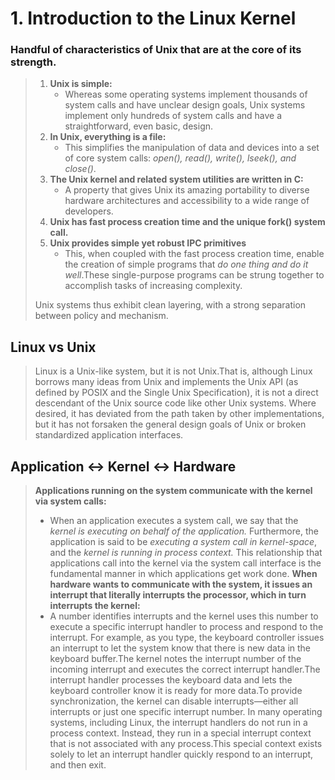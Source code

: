 # 1. Introduction to the Linux Kernel

### Handful of characteristics of Unix that are at the core of its strength.
> 1. **Unix is simple:**
>     * Whereas some operating systems implement thousands of system calls and have 
> unclear design goals, Unix systems implement only hundreds of system calls and 
> have a straightforward, even basic, design. 
> 2. **In Unix, everything is a file:**
>     * This simplifies the manipulation of data and devices into a set of core 
>     system calls: _open(), read(), write(), lseek(), and close()_.
> 3. **The Unix kernel and related system utilities are written in C:**
>     * A property that gives Unix its amazing portability to diverse hardware 
>     architectures and accessibility to a wide range of developers. 
> 4. **Unix has fast process creation time and the unique fork() system call.** 
> 5. **Unix provides simple yet robust IPC primitives** 
>     * This, when coupled with the fast process creation time, enable the 
>     creation of simple programs that _do one thing and do it well_.These 
>     single-purpose programs can be strung together to accomplish tasks of 
>     increasing complexity. 
> 
> Unix systems thus exhibit clean layering, with a strong separation between policy
> and mechanism.

## Linux vs Unix
> Linux is a Unix-like system, but it is not Unix.That is, although Linux 
> borrows many ideas from Unix and implements the Unix API (as defined by POSIX
> and the Single Unix Specification), it is not a direct descendant of the Unix
> source code like other Unix systems. Where desired, it has deviated from the 
> path taken by other implementations, but it has not forsaken the general 
> design goals of Unix or broken standardized application interfaces.

## Application <-> Kernel <-> Hardware
> **Applications running on the system communicate with the kernel via system calls:** 
>  * When an application executes a system call, we say that the *kernel is
>   executing on behalf of the application.* Furthermore, the application is said 
>   to be *executing a system call in kernel-space*, and the *kernel is running in 
>   process context.* This relationship that applications call into the kernel via 
>   the system call interface is the fundamental manner in which applications 
>   get work done.
> **When hardware wants to communicate with the system, it issues an interrupt 
> that literally interrupts the processor, which in turn interrupts the kernel:**
> * A number identifies interrupts and the kernel uses
>   this number to execute a specific interrupt handler to process and respond 
>   to the interrupt. For example, as you type, the keyboard controller issues 
>   an interrupt to let the system know that there is new data in the keyboard 
>   buffer.The kernel notes the interrupt number of the incoming interrupt and 
>   executes the correct interrupt handler.The interrupt handler processes the 
>   keyboard data and lets the keyboard controller know it is ready for more 
>   data.To provide synchronization, the kernel can disable interrupts—either 
>   all interrupts or just one specific interrupt number. In many operating 
>   systems, including Linux, the interrupt handlers do not run in a process 
>   context. Instead, they run in a special interrupt context that is not 
>   associated with any process.This special context exists solely to let an 
>   interrupt handler quickly respond to an interrupt, and then exit.

